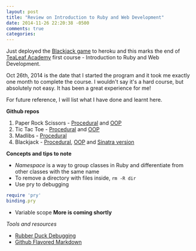 ```yaml
---
layout: post
title: "Review on Introduction to Ruby and Web Development"
date: 2014-11-26 22:20:38 -0500
comments: true
categories: 
---
```

Just deployed the [Blackjack game](https://blackjack-sinatra-jw.herokuapp.com) to heroku and this marks the end of [TeaLeaf Academy](https://www.gotealeaf.com) first course - Introduction to Ruby and Web Development.

Oct 26th, 2014 is the date that I started the program and it took me exactly one month to complete the course. I wouldn't say it's a hard course, but absolutely not easy. It has been a great experience for me! 

For future reference, I will list what I have done and learnt here. 

**Github repos**
1. Paper Rock Scissors - [Procedural](https://github.com/jacywang/tealeaf_paper_rock_scissors) and [OOP](https://github.com/jacywang/oop_paper_rock_scissors/blob/master/paper_rock_scissors.rb)
2. Tic Tac Toe - [Procedural](https://github.com/jacywang/tic_tac_toe) and [OOP](https://github.com/jacywang/oop_tic_tac_toe/blob/master/tic_tac_toe.rb)
3. Madlibs - [Procedural](https://github.com/jacywang/madlibs)
4. Blackjack - [Procedural](https://github.com/jacywang/blackjack), [OOP](https://github.com/jacywang/oop_blackjack/blob/master/blackjack.rb) and [Sinatra version](https://github.com/jacywang/blackjack_sinatra)

**Concepts and tips to note**
- *Namespace* is a way to group classes in Ruby and differentiate from other classes with the same name
- To remove a directory with files inside, `rm -R dir`
- Use pry to debugging
```ruby
require 'pry'
binding.pry
```
- Variable scope
**More is coming shortly**

*Tools and resources*
- [Rubber Duck Debugging](http://blog.codinghorror.com/rubber-duck-problem-solving/)
- [Github Flavored Markdown](https://help.github.com/articles/github-flavored-markdown/)

